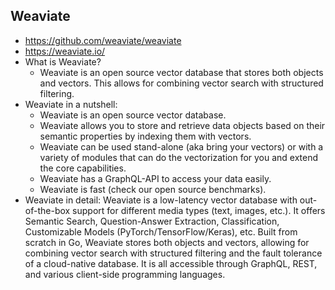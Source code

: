 ## Weaviate 
- https://github.com/weaviate/weaviate
- https://weaviate.io/
- What is Weaviate?
	- Weaviate is an open source vector database that stores both objects and vectors. This allows for combining vector search with structured filtering.
- Weaviate in a nutshell:
	- Weaviate is an open source vector database.
	- Weaviate allows you to store and retrieve data objects based on their semantic properties by indexing them with vectors.
	- Weaviate can be used stand-alone (aka bring your vectors) or with a variety of modules that can do the vectorization for you and extend the core capabilities.
	- Weaviate has a GraphQL-API to access your data easily.
	- Weaviate is fast (check our open source benchmarks).
- Weaviate in detail: Weaviate is a low-latency vector database with out-of-the-box support for different media types (text, images, etc.). It offers Semantic Search, Question-Answer Extraction, Classification, Customizable Models (PyTorch/TensorFlow/Keras), etc. Built from scratch in Go, Weaviate stores both objects and vectors, allowing for combining vector search with structured filtering and the fault tolerance of a cloud-native database. It is all accessible through GraphQL, REST, and various client-side programming languages.